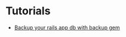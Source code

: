 Tutorials
=========

* [Backup your rails app db with backup gem](https://github.com/kunalchaudhari/tutorials/blob/master/back_up_of_rails_app_db_with_back_up_gem.md)